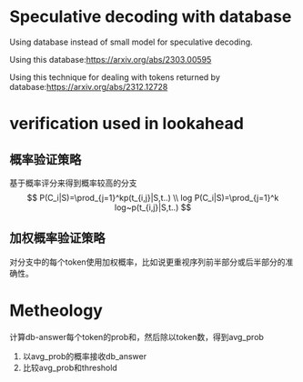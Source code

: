 # Speculative decoding with database
Using database instead of small model for speculative decoding.

Using this database:https://arxiv.org/abs/2303.00595

Using this technique for dealing with tokens returned by database:https://arxiv.org/abs/2312.12728

# verification used in lookahead
## 概率验证策略
基于概率评分来得到概率较高的分支
$$
P(C_i|S)=\prod_{j=1}^kp(t_{i,j}|S,t..) \\
log P(C_i|S)=\prod_{j=1}^k log~p(t_{i,j}|S,t..)
$$

## 加权概率验证策略
对分支中的每个token使用加权概率，比如说更重视序列前半部分或后半部分的准确性。

# Metheology
计算db-answer每个token的prob和，然后除以token数，得到avg_prob

1. 以avg_prob的概率接收db_answer
2. 比较avg_prob和threshold